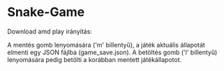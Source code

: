 # Snake-Game
Download amd play 
 irányítás: 


  A mentés gomb lenyomására ('m' billentyű), a játék aktuális állapotát elmenti egy JSON fájlba (game_save.json). A betöltés gomb ('l' billentyű) lenyomására pedig betölti a korábban mentett játékállapotot.
